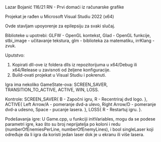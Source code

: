 Lazar Bojanić 116/21 RN - Prvi domaći iz računarske grafike

Projekat je rađen u Microsoft Visual Studiu 2022 (x64)

Ovde stavljam upoyorenje za epilepsiju za svaki slučaj.

Biblioteke u upotrebi:
GLFW - OpenGL kontekst,
Glad - OpenGL funkcije,
stbi_image - učitavanje tekstura,
glm - biblioteka za matematiku,
irrKlang - zvuk.

Uputstvo:
1. Kopirati dll-ove iz foldera dlls iz repozitorijuma u x64/Debug ili x64/Release u zavisnoti od željene konfiguracije.
2. Build-ovati projekat u Visual Studiu i pokrenuti.

Igra ima nekoliko GameState-ova:
SCREEN_SAVER,
TRANSITION_TO_ACTIVE,
ACTIVE,
WIN,
LOSS.

Kontrole:
SCREEN_SAVER{
    B - Započni igru,
    R - Recentriraj dvd logo.
},
ACTIVE{
    Left Arrow/A - pomeranje dvd-a ulevo,
    Right Arrow/D - pomeranje dvd-a udesno,
    Space - pucanje lasera.
},
LOSS{
    R - Restartuj igru.
}.

Podešavanja igre:
U Game.cpp, u funkciji initVariables, mogu da se podese parametri igre, kao što su broj neprijatelja po koloni i redu (numberOfEnemiesPerLine, numberOfEnemyLines), i bool singleLaser koji određuje da li igra da koristi jedan laser dok je u ekranu ili više lasera.